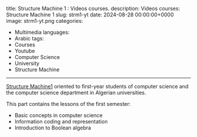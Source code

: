 
title: Structure Machine 1 : Videos courses.
description: Videos courses: Structure Machine 1
slug: strm1-yt
date: 2024-08-28 00:00:00+0000
image: strm1-yt.png
categories:
  - Multimedia
languages:
  - Arabic
tags:
  - Courses
  - Youtube
  - Computer Science
  - University
  - Structure Machine
---

 [Structure Machine1](https://www.youtube.com/playlist?list=PL6rWyhpXGJmdWV6J1MZjIfgoe5nDUMAoU)
oriented to first-year students of computer science and the computer science department in Algerian universities.

This part contains the lessons of the first semester:

- Basic concepts in computer science
- Information coding and representation
- Introduction to Boolean algebra
